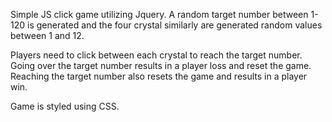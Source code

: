 Simple JS click game utilizing Jquery. A random target number between 1-120 is generated and the four crystal similarly are generated random values between 1 and 12.

Players need to click between each crystal to reach the target number. Going over the target number results in a player loss and reset the game. Reaching the target number also resets the game and results in a player win.

Game is styled using CSS.
